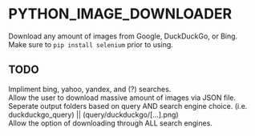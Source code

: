 # PYTHON_IMAGE_DOWNLOADER
Download any amount of images from Google, DuckDuckGo, or Bing.
<br>Make sure to `pip install selenium` prior to using.

## TODO
Impliment bing, yahoo, yandex, and (?) searches.
<br>Allow the user to download massive amount of images via JSON file.
<br>Seperate output folders based on query AND search engine choice. (i.e. duckduckgo_query) || (query/duckduckgo/[...].png)
<br>Allow the option of downloading through ALL search engines.
